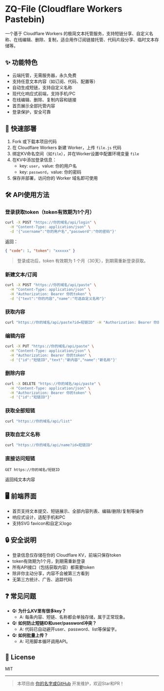 # ZQ-File (Cloudflare Workers Pastebin)

一个基于 Cloudflare Workers 的极简文本托管服务，支持短链分享、自定义名称、在线编辑、删除、复制，适合用作订阅链接托管、代码片段分享、临时文本存储等。

## ✨ 功能特色
- 云端托管，无需服务器，永久免费
- 支持任意文本内容（如订阅、代码、配置等）
- 自动生成短链，支持自定义名称
- 现代化响应式前端，支持手机/PC
- 在线编辑、删除、复制内容和链接
- 首页展示全部托管内容
- 登录保护，安全可靠

## 🚀 快速部署
1. Fork 或下载本项目代码
2. 在 Cloudflare Workers 新建 Worker，上传 `file.js` 代码
3. 绑定KV命名空间（如`file`），并在Worker设置中配置环境变量 `file`
4. 在KV中添加登录信息：
   - key: `user`，value: 你的用户名
   - key: `password`，value: 你的密码
5. 保存并部署，访问你的 Worker 域名即可使用

## 🛠️ API使用方法

### 登录获取token（token有效期为1个月）
```bash
curl -X POST "https://你的域名/api/login" \
  -H "Content-Type: application/json" \
  -d '{"username":"你的用户名","password":"你的密码"}'
```
返回：
```json
{ "code": 1, "token": "xxxxxx" }
```
> 登录成功后，token 有效期为 1 个月（30天），到期需重新登录获取。

### 新建文本/订阅
```bash
curl -X POST "https://你的域名/api/paste" \
  -H "Content-Type: application/json" \
  -H "Authorization: Bearer 你的token" \
  -d '{"text":"你的内容","name":"可选自定义名称"}'
```

### 获取内容
```bash
curl "https://你的域名/api/paste?id=短链ID" -H "Authorization: Bearer 你的token"
```

### 编辑内容
```bash
curl -X PUT "https://你的域名/api/paste" \
  -H "Content-Type: application/json" \
  -H "Authorization: Bearer 你的token" \
  -d '{"id":"短链ID","text":"新内容","name":"新名称"}'
```

### 删除内容
```bash
curl -X DELETE "https://你的域名/api/paste" \
  -H "Content-Type: application/json" \
  -H "Authorization: Bearer 你的token" \
  -d '{"id":"短链ID"}'
```

### 获取全部短链
```bash
curl "https://你的域名/api/list"
```

### 获取自定义名称
```bash
curl "https://你的域名/api/name?id=短链ID"
```

### 直接访问短链
```
GET https://你的域名/短链ID
```
返回纯文本内容

## 🖥️ 前端界面
- 首页支持文本提交、短链展示、全部内容列表、编辑/删除/复制等操作
- 响应式设计，适配手机和PC
- 支持SVG favicon和自定义logo

## 🔒 安全说明
- 登录信息仅存储在你的 Cloudflare KV，前端只保存token
- token有效期为1个月，到期需重新登录
- 所有API接口（包括获取内容）都需要token
- 除非你主动分享，内容不会被第三方看到
- 无第三方统计、广告、追踪代码

## ❓ 常见问题
- **Q: 为什么KV里有很多key？**
  - A: 每条内容、短链、名称都会单独存储，属于正常现象。
- **Q: 如何防止短链ID和user/password冲突？**
  - A: 代码已自动避开user、password、list等保留字。
- **Q: 如何批量上传？**
  - A: 可用脚本循环调用API。

## 📄 License
MIT

---
> 本项目由 [你的名字或GitHub](https://github.com/yourname) 开发维护，欢迎Star和PR！ 

